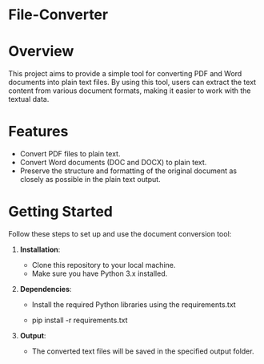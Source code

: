 # File-Converter

# Overview

This project aims to provide a simple tool for converting PDF and Word documents into plain text files. By using this tool, users can extract the text content from various document formats, making it easier to work with the textual data.

# Features

- Convert PDF files to plain text.
- Convert Word documents (DOC and DOCX) to plain text.
- Preserve the structure and formatting of the original document as closely as possible in the plain text output.

# Getting Started

Follow these steps to set up and use the document conversion tool:

1. **Installation**:
   - Clone this repository to your local machine.
   - Make sure you have Python 3.x installed.

2. **Dependencies**:
   - Install the required Python libraries using the requirements.txt
     
   - pip install -r requirements.txt

4. **Output**:
   - The converted text files will be saved in the specified output folder.
